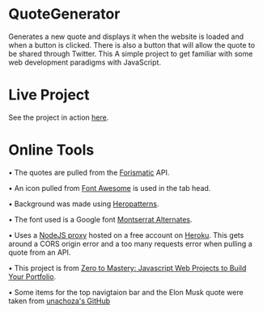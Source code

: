# QuoteGenerator
Generates a new quote and displays it when the website is loaded and when a button is clicked. 
There is also a button that will allow the quote to be shared through Twitter.
This A simple project to get familiar with some web development paradigms with JavaScript.

# Live Project
See the project in action [here](https://itsgabeyo.github.io/QuoteGenerator/).

# Online Tools
• The quotes are pulled from the [Forismatic](https://forismatic.com/en/api/) API.

• An icon pulled from [Font Awesome](https://fontawesome.com/icons?d=gallery) is used in the tab head.

• Background was made using [Heropatterns](https://www.heropatterns.com/).

• The font used is a Google font [Montserrat Alternates](https://fonts.google.com/specimen/Montserrat+Alternates?query=mon).

• Uses a [NodeJS proxy](https://github.com/Rob--W/cors-anywhere/) hosted on a free account on [Heroku](https://www.heroku.com/).
  This gets around a CORS origin error and a too many requests error when pulling a quote from an API.

• This project is from [Zero to Mastery: Javascript Web Projects to Build Your Portfolio](https://academy.zerotomastery.io/p/javascript-projects).

• Some items for the top navigtaion bar and the Elon Musk quote were taken from [unachoza's GitHub](https://github.com/unachoza/quote-generator)
